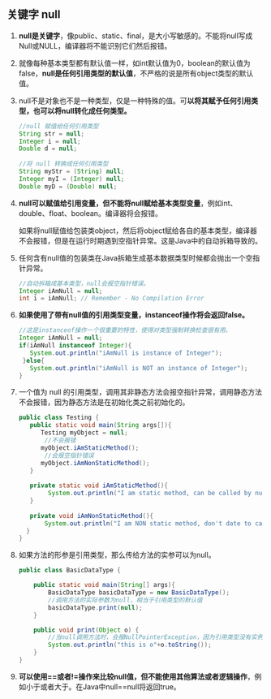 ## 关键字 null

1. **null是关键字**，像public、static、final，是大小写敏感的。不能将null写成Null或NULL，编译器将不能识别它们然后报错。

2. 就像每种基本类型都有默认值一样，如int默认值为0，boolean的默认值为false，**null是任何引用类型的默认值**，不严格的说是所有object类型的默认值。

3. null不是对象也不是一种类型，仅是一种特殊的值。可**以将其赋予任何引用类型，也可以将null转化成任何类型。**

   ```java
   //null 赋值给任何引用类型
   String str = null; 
   Integer i = null; 
   Double d = null;  
    
   //将 null 转换成任何引用类型
   String myStr = (String) null; 
   Integer myI = (Integer) null;
   Double myD = (Double) null;
   ```

4. **null可以赋值给引用变量，但不能将null赋给基本类型变量**，例如int、double、float、boolean。编译器将会报错。

   如果将null赋值给包装类object，然后将object赋给各自的基本类型，编译器不会报错，但是在运行时期遇到空指针异常。这是Java中的自动拆箱导致的。

5. 任何含有null值的包装类在Java拆箱生成基本数据类型时候都会抛出一个空指针异常。

   ```java
   //自动拆箱成基本类型，null会报空指针错误。
   Integer iAmNull = null;
   int i = iAmNull; // Remember - No Compilation Error
   ```

6. **如果使用了带有null值的引用类型变量，instanceof操作将会返回false。**

   ```java
   //这是instanceof操作一个很重要的特性，使得对类型强制转换检查很有用。
   Integer iAmNull = null;
   if(iAmNull instanceof Integer){
      System.out.println("iAmNull is instance of Integer");                            
    }else{
      System.out.println("iAmNull is NOT an instance of Integer");
   }
   ```

7. 一个值为 null 的引用类型，调用其非静态方法会报空指针异常，调用静态方法不会报错，因为静态方法是在初始化类之前初始化的。

   ```java
   public class Testing {            
      public static void main(String args[]){
         Testing myObject = null;
          //不会报错
         myObject.iAmStaticMethod();
          //会报空指针错误
         myObject.iAmNonStaticMethod();                            
      }
     
      private static void iAmStaticMethod(){
           System.out.println("I am static method, can be called by null reference");
      }
     
      private void iAmNonStaticMethod(){
          System.out.println("I am NON static method, don't date to call me by null");
     }
   }
   ```

8. 如果方法的形参是引用类型，那么传给方法的实参可以为null。

   ```java
   public class BasicDataType {
   
       public static void main(String[] args){
           BasicDataType basicDataType = new BasicDataType();
           //调用方法的实际参数为null，相当于引用类型的默认值
           basicDataType.print(null);
       }
   
       public void print(Object o) {
           //当null调用方法时，会报NullPointerException，因为引用类型没有实例化
           System.out.println("this is o"+o.toString());
       }
   }
   ```

9. **可以使用==或者!=操作来比较null值，但不能使用其他算法或者逻辑操作**，例如小于或者大于。在Java中null==null将返回true。